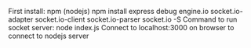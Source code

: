 First install:
npm (nodejs)
npm install express debug engine.io socket.io-adapter socket.io-client socket.io-parser  socket.io -S
Command to run socket server:
node index.js
Connect to localhost:3000 on browser to connect to nodejs server

